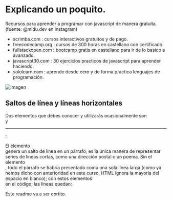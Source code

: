 # Explicando un poquito.

Recursos para aprender a programar con javascript de manera gratuita. (fuente: @midu.dev en instagram)

- scrimba.com : cursos interactivos gratuitos y de pago.
- freecodecamp.org : cursos de 300 horas en castellano con certificado.
- fullstackopen.com : bootcamp gratis en castellano para ir de lo basico a avanzado. 
- javascript30.com : 30 ejercicios practicos de javascript para aprender haciendo. 
- sololearn.com : aprende desde cero y de forma practica lenguajes de programación. 

![imagen](https://i.pinimg.com/564x/07/5a/45/075a454f3251b6ba12238aeb07bb32cc.jpg)

## Saltos de línea y líneas horizontales

Dos elementos que debes conocer y utilizarás ocasionalmente son <br> y <hr>:

El elemento <br> genera un salto de línea en un párrafo; es la única manera de representar series de líneas cortas, como una dirección postal o un poema.
Sin el elemento <br>, todo el párrafo se habría presentado como una sola línea larga (como ya hemos dicho con anterioridad en este curso, HTML ignora la mayoría del espacio en blanco); con estos elementos <br> en el código, las líneas quedan:

Este readme va a ser cortito.
